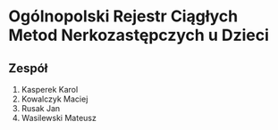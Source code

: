# Ogólnopolski Rejestr Ciągłych Metod Nerkozastępczych u Dzieci

## Zespół  
1. Kasperek Karol  
2. Kowalczyk Maciej  
3. Rusak Jan  
4. Wasilewski Mateusz


